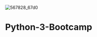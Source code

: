 ![567828_67d0](https://user-images.githubusercontent.com/34129569/41303204-283bd08e-6e8a-11e8-8d09-5a8650edcea9.jpg)


# Python-3-Bootcamp
